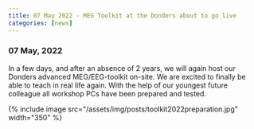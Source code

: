 ```yaml
---
title: 07 May 2022 - MEG Toolkit at the Donders about to go live
categories: [news]
---
```


### 07 May, 2022

In a few days, and after an absence of 2 years, we will again host our Donders advanced MEG/EEG-toolkit on-site. We are excited to finally be able to teach in real life again. With the help of our youngest future colleague all workshop PCs have been prepared and tested.

{% include image src="/assets/img/posts/toolkit2022preparation.jpg" width="350" %}
